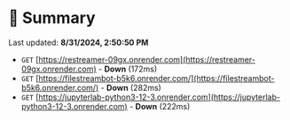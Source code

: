 # 📖 Summary
Last updated: **8/31/2024, 2:50:50 PM**

- `GET` [https://restreamer-09gx.onrender.com](https://restreamer-09gx.onrender.com) - **Down** (172ms)
- `GET` [https://filestreambot-b5k6.onrender.com/](https://filestreambot-b5k6.onrender.com/) - **Down** (282ms)
- `GET` [https://jupyterlab-python3-12-3.onrender.com](https://jupyterlab-python3-12-3.onrender.com) - **Down** (222ms)

